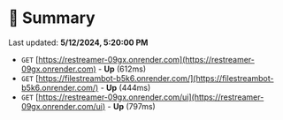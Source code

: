 # 📖 Summary
Last updated: **5/12/2024, 5:20:00 PM**

- `GET` [https://restreamer-09gx.onrender.com](https://restreamer-09gx.onrender.com) - **Up** (612ms)
- `GET` [https://filestreambot-b5k6.onrender.com/](https://filestreambot-b5k6.onrender.com/) - **Up** (444ms)
- `GET` [https://restreamer-09gx.onrender.com/ui](https://restreamer-09gx.onrender.com/ui) - **Up** (797ms)
